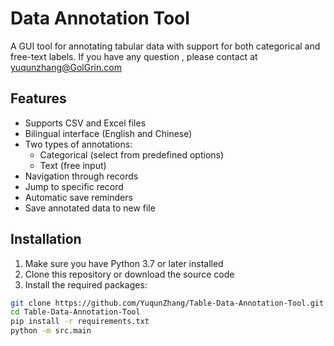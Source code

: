 # Data Annotation Tool

A GUI tool for annotating tabular data with support for both categorical and free-text labels.
If you have any question , please contact at yuqunzhang@GolGrin.com

## Features

- Supports CSV and Excel files
- Bilingual interface (English and Chinese)
- Two types of annotations:
  - Categorical (select from predefined options)
  - Text (free input)
- Navigation through records
- Jump to specific record
- Automatic save reminders
- Save annotated data to new file

## Installation

1. Make sure you have Python 3.7 or later installed
2. Clone this repository or download the source code
3. Install the required packages:

```bash
git clone https://github.com/YuqunZhang/Table-Data-Annotation-Tool.git
cd Table-Data-Annotation-Tool
pip install -r requirements.txt
python -m src.main
```
